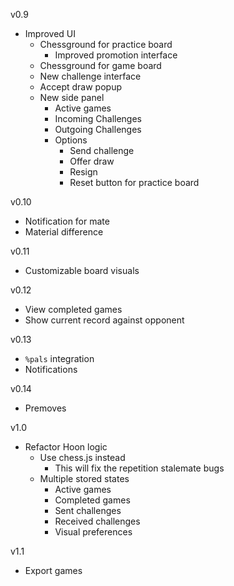 v0.9
- Improved UI
  - Chessground for practice board
    - Improved promotion interface
  - Chessground for game board
  - New challenge interface
  - Accept draw popup
  - New side panel
    - Active games
    - Incoming Challenges
    - Outgoing Challenges
    - Options
      - Send challenge 
      - Offer draw
      - Resign
      - Reset button for practice board

v0.10
- Notification for mate
- Material difference

v0.11
- Customizable board visuals

v0.12
- View completed games
- Show current record against opponent

v0.13
- `%pals` integration
- Notifications

v0.14
- Premoves

v1.0
- Refactor Hoon logic
  - Use chess.js instead
    - This will fix the repetition stalemate bugs
  - Multiple stored states
    - Active games
    - Completed games
    - Sent challenges
    - Received challenges
    - Visual preferences

v1.1
- Export games
